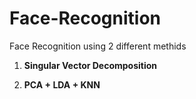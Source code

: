 # Face-Recognition
Face Recognition using 2 different methids

1. **Singular Vector Decomposition**

2. **PCA + LDA + KNN**

